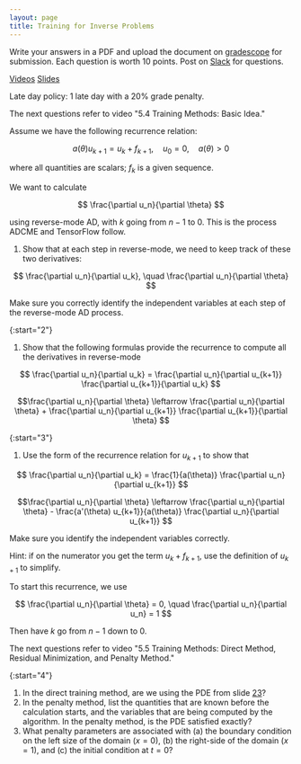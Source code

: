 ```yaml
---
layout: page
title: Training for Inverse Problems
--- 
```


Write your answers in a PDF and upload the document on [gradescope](https://www.gradescope.com/courses/102338) for submission. Each question is worth 10 points. Post on [Slack](https://stanford.enterprise.slack.com/) for questions.

[Videos](https://canvas.stanford.edu/courses/118944/external_tools/3367)
[Slides](https://ericdarve.github.io/cme216-spring-2020/Slides/AD/Inverse.pdf)

Late day policy: 1 late day with a 20% grade penalty.

The next questions refer to video "5.4 Training Methods: Basic Idea."

Assume we have the following recurrence relation:

$$ a(\theta) u_{k+1} = u_k + f_{k+1}, \quad u_0 = 0, \quad a(\theta) > 0 $$

where all quantities are scalars; $f_k$ is a given sequence.

We want to calculate

$$ \frac{\partial u_n}{\partial \theta} $$

using reverse-mode AD, with $k$ going from $n-1$ to 0. This is the process ADCME and TensorFlow follow.

1. Show that at each step in reverse-mode, we need to keep track of these two derivatives:

$$ \frac{\partial u_n}{\partial u_k}, \quad
\frac{\partial u_n}{\partial \theta}
$$

Make sure you correctly identify the independent variables at each step of the reverse-mode AD process.

{:start="2"}
1. Show that the following formulas provide the recurrence to compute all the derivatives in reverse-mode

$$ \frac{\partial u_n}{\partial u_k}  =
\frac{\partial u_n}{\partial u_{k+1}} \frac{\partial u_{k+1}}{\partial u_k} $$

$$\frac{\partial u_n}{\partial \theta} \leftarrow
\frac{\partial u_n}{\partial \theta} + \frac{\partial u_n}{\partial u_{k+1}} \frac{\partial u_{k+1}}{\partial \theta}
$$

{:start="3"}
1. Use the form of the recurrence relation for $u_{k+1}$ to show that

$$ \frac{\partial u_n}{\partial u_k} = \frac{1}{a(\theta)} \frac{\partial u_n}{\partial u_{k+1}} $$

$$\frac{\partial u_n}{\partial \theta} \leftarrow
\frac{\partial u_n}{\partial \theta} - \frac{a'(\theta) u_{k+1}}{a(\theta)} \frac{\partial u_n}{\partial u_{k+1}}
$$

Make sure you identify the independent variables correctly.

Hint: if on the numerator you get the term $u_k + f_{k+1}$, use the definition of $u_{k+1}$ to simplify.

To start this recurrence, we use

$$ \frac{\partial u_n}{\partial \theta} = 0, \quad
\frac{\partial u_n}{\partial u_n} = 1 $$

Then have $k$ go from $n-1$ down to 0.

The next questions refer to video "5.5 Training Methods: Direct Method, Residual Minimization, and Penalty Method."

{:start="4"}
1. In the direct training method, are we using the PDE from slide [23](https://ericdarve.github.io/cme216-spring-2020/Slides/AD/Inverse.pdf#page=23)?
1. In the penalty method, list the quantities that are known before the calculation starts, and the variables that are being computed by the algorithm. In the penalty method, is the PDE satisfied exactly?
1. What penalty parameters are associated with (a) the boundary condition on the left size of the domain ($x=0$), (b) the right-side of the domain ($x=1$), and (c) the initial condition at $t=0$?